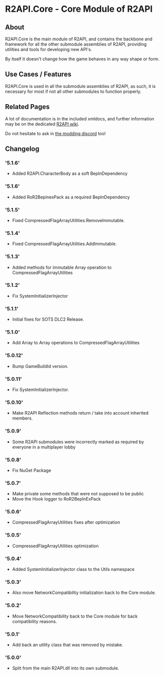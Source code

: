 # R2API.Core - Core Module of R2API

## About

R2API.Core is the main module of R2API, and contains the backbone and framework for all the other submodule assemblies of R2API, providing utilities and tools for developing new API's.

By itself it doesn't change how the game behaves in any way shape or form.

## Use Cases / Features

R2API.Core is used in all the submodule assemblies of R2API, as such, it is necessary for most if not all other submodules to function properly.

## Related Pages

A lot of documentation is in the included xmldocs, and further information may be on the dedicated [R2API wiki](https://github.com/risk-of-thunder/R2API/wiki).

Do not hesitate to ask in [the modding discord](https://discord.gg/5MbXZvd) too!

## Changelog

### '5.1.6'

* Added R2API.CharacterBody as a soft BepInDependency

### '5.1.6'

* Added RoR2BepinexPack as a required BepInDependency

### '5.1.5'
* Fixed CompressedFlagArrayUtilities.RemoveImmutable.

### '5.1.4'
* Fixed CompressedFlagArrayUtilities.AddImmutable.

### '5.1.3'
* Added methods for immutable Array operation to CompressedFlagArrayUtilities

### '5.1.2'
* Fix SystemInitializerInjector

### '5.1.1'
* Initial fixes for SOTS DLC2 Release.

### '5.1.0'
* Add Array to Array operations to CompressedFlagArrayUtilities

### '5.0.12'

* Bump GameBuildId version.

### '5.0.11'

* Fix SystemInitializerInjector.

### '5.0.10'
* Make R2API Reflection methods return / take into account inherited members.

### '5.0.9'
* Some R2API submodules were incorrectly marked as required by everyone in a multiplayer lobby

### '5.0.8'
* Fix NuGet Package

### '5.0.7'
* Make private some methods that were not supposed to be public
* Move the Hook logger to RoR2BepInExPack

### '5.0.6'
* CompressedFlagArrayUtilities fixes after optimization

### '5.0.5'
* CompressedFlagArrayUtilities optimization

### '5.0.4'
* Added SystemInitializerInjector class to the Utils namespace

### '5.0.3'
* Also move NetworkCompatibility initialization back to the Core module.

### '5.0.2'
* Move NetworkCompatibility back to the Core module for back compatibility reasons.

### '5.0.1'
* Add back an utility class that was removed by mistake.

### '5.0.0'
* Split from the main R2API.dll into its own submodule.
